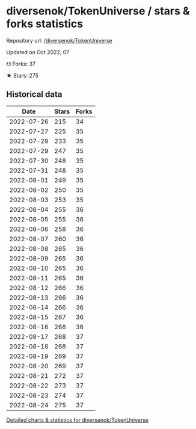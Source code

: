 # diversenok/TokenUniverse / stars & forks statistics

Repository url: [/diversenok/TokenUniverse](https://github.com/diversenok/TokenUniverse)

Updated on Oct 2022, 07

☋ Forks: 37

★ Stars: 275

## Historical data
| Date | Stars | Forks |
|------|-------|-------|
| 2022-07-26 | 215 | 34 | 
| 2022-07-27 | 225 | 35 | 
| 2022-07-28 | 233 | 35 | 
| 2022-07-29 | 247 | 35 | 
| 2022-07-30 | 248 | 35 | 
| 2022-07-31 | 248 | 35 | 
| 2022-08-01 | 249 | 35 | 
| 2022-08-02 | 250 | 35 | 
| 2022-08-03 | 253 | 35 | 
| 2022-08-04 | 255 | 36 | 
| 2022-08-05 | 255 | 36 | 
| 2022-08-06 | 258 | 36 | 
| 2022-08-07 | 260 | 36 | 
| 2022-08-08 | 265 | 36 | 
| 2022-08-09 | 265 | 36 | 
| 2022-08-10 | 265 | 36 | 
| 2022-08-11 | 265 | 36 | 
| 2022-08-12 | 266 | 36 | 
| 2022-08-13 | 266 | 36 | 
| 2022-08-14 | 266 | 36 | 
| 2022-08-15 | 267 | 36 | 
| 2022-08-16 | 268 | 36 | 
| 2022-08-17 | 268 | 37 | 
| 2022-08-18 | 268 | 37 | 
| 2022-08-19 | 269 | 37 | 
| 2022-08-20 | 269 | 37 | 
| 2022-08-21 | 272 | 37 | 
| 2022-08-22 | 273 | 37 | 
| 2022-08-23 | 274 | 37 | 
| 2022-08-24 | 275 | 37 | 


[Detailed charts & statistics for diversenok/TokenUniverse](https://reviewgithub.com/rep/diversenok/TokenUniverse)
